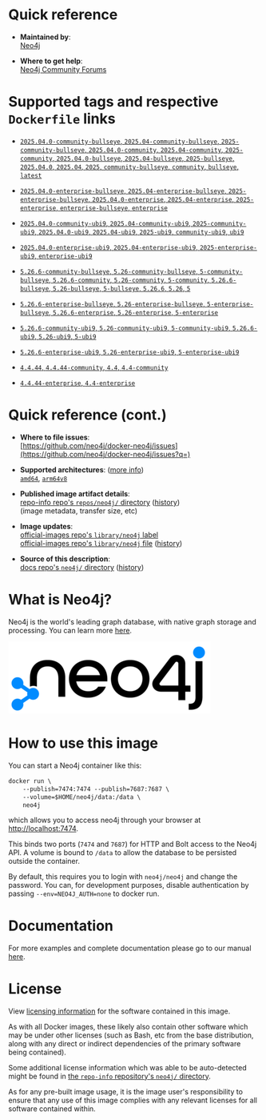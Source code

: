 <!--

********************************************************************************

WARNING:

    DO NOT EDIT "neo4j/README.md"

    IT IS AUTO-GENERATED

    (from the other files in "neo4j/" combined with a set of templates)

********************************************************************************

-->

# Quick reference

-	**Maintained by**:  
	[Neo4j](https://github.com/neo4j/docker-neo4j)

-	**Where to get help**:  
	[Neo4j Community Forums](https://community.neo4j.com)

# Supported tags and respective `Dockerfile` links

-	[`2025.04.0-community-bullseye`, `2025.04-community-bullseye`, `2025-community-bullseye`, `2025.04.0-community`, `2025.04-community`, `2025-community`, `2025.04.0-bullseye`, `2025.04-bullseye`, `2025-bullseye`, `2025.04.0`, `2025.04`, `2025`, `community-bullseye`, `community`, `bullseye`, `latest`](https://github.com/neo4j/docker-neo4j-publish/blob/fc15c187e052410e6462ed5c4054c5537e0c01ac/2025.04.0/bullseye/community/Dockerfile)

-	[`2025.04.0-enterprise-bullseye`, `2025.04-enterprise-bullseye`, `2025-enterprise-bullseye`, `2025.04.0-enterprise`, `2025.04-enterprise`, `2025-enterprise`, `enterprise-bullseye`, `enterprise`](https://github.com/neo4j/docker-neo4j-publish/blob/fc15c187e052410e6462ed5c4054c5537e0c01ac/2025.04.0/bullseye/enterprise/Dockerfile)

-	[`2025.04.0-community-ubi9`, `2025.04-community-ubi9`, `2025-community-ubi9`, `2025.04.0-ubi9`, `2025.04-ubi9`, `2025-ubi9`, `community-ubi9`, `ubi9`](https://github.com/neo4j/docker-neo4j-publish/blob/fc15c187e052410e6462ed5c4054c5537e0c01ac/2025.04.0/ubi9/community/Dockerfile)

-	[`2025.04.0-enterprise-ubi9`, `2025.04-enterprise-ubi9`, `2025-enterprise-ubi9`, `enterprise-ubi9`](https://github.com/neo4j/docker-neo4j-publish/blob/fc15c187e052410e6462ed5c4054c5537e0c01ac/2025.04.0/ubi9/enterprise/Dockerfile)

-	[`5.26.6-community-bullseye`, `5.26-community-bullseye`, `5-community-bullseye`, `5.26.6-community`, `5.26-community`, `5-community`, `5.26.6-bullseye`, `5.26-bullseye`, `5-bullseye`, `5.26.6`, `5.26`, `5`](https://github.com/neo4j/docker-neo4j-publish/blob/0b02ab3d2bf3861e179877398dde9a2f3b4b55a2/5.26.6/bullseye/community/Dockerfile)

-	[`5.26.6-enterprise-bullseye`, `5.26-enterprise-bullseye`, `5-enterprise-bullseye`, `5.26.6-enterprise`, `5.26-enterprise`, `5-enterprise`](https://github.com/neo4j/docker-neo4j-publish/blob/0b02ab3d2bf3861e179877398dde9a2f3b4b55a2/5.26.6/bullseye/enterprise/Dockerfile)

-	[`5.26.6-community-ubi9`, `5.26-community-ubi9`, `5-community-ubi9`, `5.26.6-ubi9`, `5.26-ubi9`, `5-ubi9`](https://github.com/neo4j/docker-neo4j-publish/blob/0b02ab3d2bf3861e179877398dde9a2f3b4b55a2/5.26.6/ubi9/community/Dockerfile)

-	[`5.26.6-enterprise-ubi9`, `5.26-enterprise-ubi9`, `5-enterprise-ubi9`](https://github.com/neo4j/docker-neo4j-publish/blob/0b02ab3d2bf3861e179877398dde9a2f3b4b55a2/5.26.6/ubi9/enterprise/Dockerfile)

-	[`4.4.44`, `4.4.44-community`, `4.4`, `4.4-community`](https://github.com/neo4j/docker-neo4j-publish/blob/a0fc315f717639f19237bffd1ef1b9b4ecab4182/4.4.44/bullseye/community/Dockerfile)

-	[`4.4.44-enterprise`, `4.4-enterprise`](https://github.com/neo4j/docker-neo4j-publish/blob/a0fc315f717639f19237bffd1ef1b9b4ecab4182/4.4.44/bullseye/enterprise/Dockerfile)

# Quick reference (cont.)

-	**Where to file issues**:  
	[https://github.com/neo4j/docker-neo4j/issues](https://github.com/neo4j/docker-neo4j/issues?q=)

-	**Supported architectures**: ([more info](https://github.com/docker-library/official-images#architectures-other-than-amd64))  
	[`amd64`](https://hub.docker.com/r/amd64/neo4j/), [`arm64v8`](https://hub.docker.com/r/arm64v8/neo4j/)

-	**Published image artifact details**:  
	[repo-info repo's `repos/neo4j/` directory](https://github.com/docker-library/repo-info/blob/master/repos/neo4j) ([history](https://github.com/docker-library/repo-info/commits/master/repos/neo4j))  
	(image metadata, transfer size, etc)

-	**Image updates**:  
	[official-images repo's `library/neo4j` label](https://github.com/docker-library/official-images/issues?q=label%3Alibrary%2Fneo4j)  
	[official-images repo's `library/neo4j` file](https://github.com/docker-library/official-images/blob/master/library/neo4j) ([history](https://github.com/docker-library/official-images/commits/master/library/neo4j))

-	**Source of this description**:  
	[docs repo's `neo4j/` directory](https://github.com/docker-library/docs/tree/master/neo4j) ([history](https://github.com/docker-library/docs/commits/master/neo4j))

# What is Neo4j?

Neo4j is the world's leading graph database, with native graph storage and processing. You can learn more [here](http://neo4j.com/developer).

![logo](https://raw.githubusercontent.com/docker-library/docs/56823e63d5b6dd7ddbb9d5d3c4a8947778055d8e/neo4j/logo.png)

# How to use this image

You can start a Neo4j container like this:

```console
docker run \
    --publish=7474:7474 --publish=7687:7687 \
    --volume=$HOME/neo4j/data:/data \
    neo4j
```

which allows you to access neo4j through your browser at [http://localhost:7474](http://localhost:7474).

This binds two ports (`7474` and `7687`) for HTTP and Bolt access to the Neo4j API. A volume is bound to `/data` to allow the database to be persisted outside the container.

By default, this requires you to login with `neo4j/neo4j` and change the password. You can, for development purposes, disable authentication by passing `--env=NEO4J_AUTH=none` to docker run.

# Documentation

For more examples and complete documentation please go to our manual [here](http://neo4j.com/docs/operations-manual/current/deployment/single-instance/docker/).

# License

View [licensing information](https://neo4j.com/licensing) for the software contained in this image.

As with all Docker images, these likely also contain other software which may be under other licenses (such as Bash, etc from the base distribution, along with any direct or indirect dependencies of the primary software being contained).

Some additional license information which was able to be auto-detected might be found in [the `repo-info` repository's `neo4j/` directory](https://github.com/docker-library/repo-info/tree/master/repos/neo4j).

As for any pre-built image usage, it is the image user's responsibility to ensure that any use of this image complies with any relevant licenses for all software contained within.
